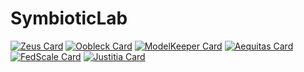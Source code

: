 # SymbioticLab

[![Zeus Card](https://github-readme-stats.vercel.app/api/pin/?username=ml-energy&repo=zeus&show_owner=true)](https://github.com/ml-energy/zeus)
[![Oobleck Card](https://github-readme-stats.vercel.app/api/pin/?username=SymbioticLab&repo=Oobleck)](https://github.com/SymbioticLab/Oobleck)
[![ModelKeeper Card](https://github-readme-stats.vercel.app/api/pin/?username=SymbioticLab&repo=ModelKeeper)](https://github.com/SymbioticLab/ModelKeeper)
[![Aequitas Card](https://github-readme-stats.vercel.app/api/pin/?username=SymbioticLab&repo=Aequitas)](https://github.com/SymbioticLab/Aequitas)
[![FedScale Card](https://github-readme-stats.vercel.app/api/pin/?username=SymbioticLab&repo=FedScale)](https://github.com/SymbioticLab/FedScale)
[![Justitia Card](https://github-readme-stats.vercel.app/api/pin/?username=SymbioticLab&repo=Justitia)](https://github.com/SymbioticLab/Justitia)

